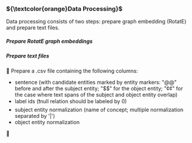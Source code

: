 ### ${\textcolor{orange}Data Processing}$

Data processing consists of two steps: prepare graph embedding (RotatE) and prepare text files.

##### Prepare RotatE graph embeddings

##### Prepare text files

🔴 Prepare a .csv file containing the following columns:

- sentence (with candidate entities marked by entity markers: "@@" before and after the subject entity; "$$" for the object entity; "¢¢" for the case where text spans of the subject and object entity overlap)
- label ids (❗null relation should be labeled by 0)
- subject entity normalization (name of concept; multiple normalization separated by '|')
- object entity normalization

🔴 
